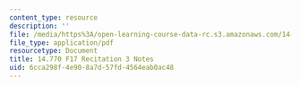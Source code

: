 ```yaml
---
content_type: resource
description: ''
file: /media/https%3A/open-learning-course-data-rc.s3.amazonaws.com/14-770-introduction-to-political-economy-fall-2017/6cca298f4e908a7d57fd4564eab0ac48_MIT14_770F17_rec3.pdf
file_type: application/pdf
resourcetype: Document
title: 14.770 F17 Recitation 3 Notes
uid: 6cca298f-4e90-8a7d-57fd-4564eab0ac48
---
```

